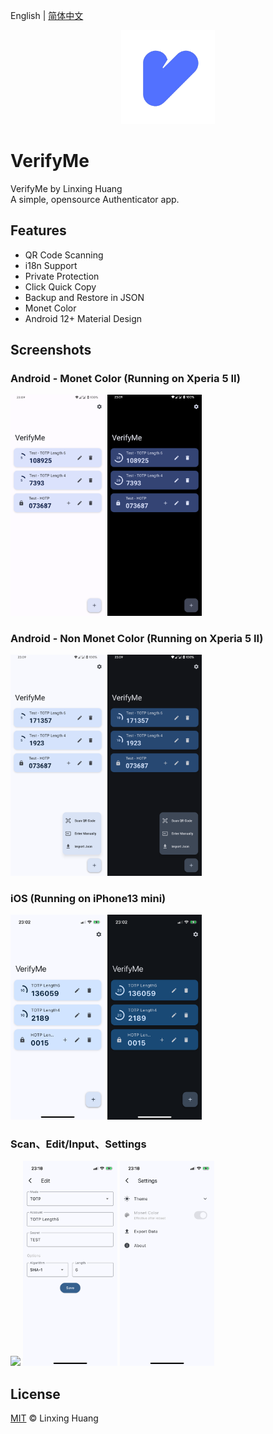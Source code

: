 English | [简体中文](README_CN.md)
<p align="center">
    <a href="https://github.com/ClaretWheel1481/VerifyMe">
        <img src="./public/Logo.png" height="150"/>
    </a>
</p>


# VerifyMe
VerifyMe by Linxing Huang
<br>
A simple, opensource Authenticator app.
<br>

## Features
- QR Code Scanning
- i18n Support
- Private Protection
- Click Quick Copy
- Backup and Restore in JSON
- Monet Color
- Android 12+ Material Design

## Screenshots
### Android - Monet Color (Running on Xperia 5 II)
<div class="half">
    <img src="./public/Screenshot_Android_Monet_Light.png" width=30%/>
    <img src="./public/Screenshot_Android_Monet_Dark.png" width=30%/>
</div>

### Android - Non Monet Color (Running on Xperia 5 II)
<div class="half">
    <img src="./public/Screenshot_Android_Non_Monet_Light.png" width=30%/>
    <img src="./public/Screenshot_Android_Non_Monet_Dark.png" width=30%/>
</div>

### iOS (Running on iPhone13 mini)
<div class="half">
    <img src="./public/Screenshot_iOS_Light.PNG" width=30%/>
    <img src="./public/Screenshot_iOS_Dark.PNG" width=30%/>
</div>

### Scan、Edit/Input、Settings
<div class="half">
    <img src="./public/Screenshot_Scan.PNG" width=30%/>
    <img src="./public/Screenshot_Edit.PNG" width=30%/>
    <img src="./public/Screenshot_Settings.PNG" width=30%/>
</div>

## License
[MIT](LICENSE) © Linxing Huang